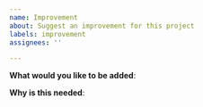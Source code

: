 ```yaml
---
name: Improvement
about: Suggest an improvement for this project
labels: improvement
assignees: ''

---
```


<!-- Please only use this template for submitting improvement suggestion-->

**What would you like to be added**:


**Why is this needed**: